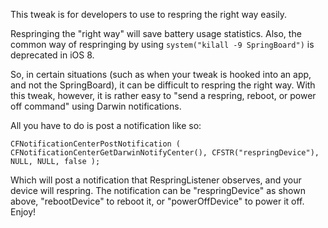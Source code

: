 This tweak is for developers to use to respring the right way easily.

Respringing the "right way" will save battery usage statistics. Also, the common way of respringing by using `system("kilall -9 SpringBoard")` is deprecated in iOS 8.

So, in certain situations (such as when your tweak is hooked into an app, and not the SpringBoard), it can be difficult to respring the right way. With this tweak, however, it is rather easy to "send a respring, reboot, or power off command" using Darwin notifications.

All you have to do is post a notification like so:

    CFNotificationCenterPostNotification ( CFNotificationCenterGetDarwinNotifyCenter(), CFSTR("respringDevice"), NULL, NULL, false );
    
Which will post a notification that RespringListener observes, and your device will respring. The notification can be "respringDevice" as shown above, "rebootDevice" to reboot it, or "powerOffDevice" to power it off. Enjoy!
